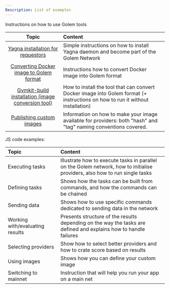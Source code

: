 ```yaml
---
Description: List of examples
---
```


Instructions on how to use Golem tools

| Topic     |    Content    |
|:----------:|:---------------------------------------------|
|[Yagna installation for requestors](install_yagna.md) | Simple instructions on how to install Yagna daemon and become part of the Golem Network |
|[Converting Docker image to Golem format](converting-an-image.md) | Instructions how to convert Docker image into Golem format   |
|[Gvmkit-build installation (image conversion tool)](installing-gvmkit-build.md) | How to install the tool that can convert Docker image into Golem format (+ instructions on how to run it without installation) |
|[Publishing custom images](publishing.md)| Information on how to make your image available for providers: both "hash" and "tag" naming conventions covered.   |


JS code examples:

| Topic     |    Content    |
|:----------|:----------------------------------------------|
|Executing tasks | Illustrate how to execute tasks in parallel on the Golem network, how to initialise providers, also how to run single tasks              |
|Defining tasks  | Shows how the tasks can be built from commands, and how the commands can be chained |
|Sending data    | Shows how to use specific commands dedicated to sending data in the network|
|Working with/evaluating results |Presents structure of the results depending on the way the tasks are defined and explains how to handle failures|
|Selecting providers             | Show how to select better providers and how to crate score based on results|
|Using images                    | Shows how you can define your custom image |
|Switching to mainnet            | Instruction that will help you run your app on a main net |

